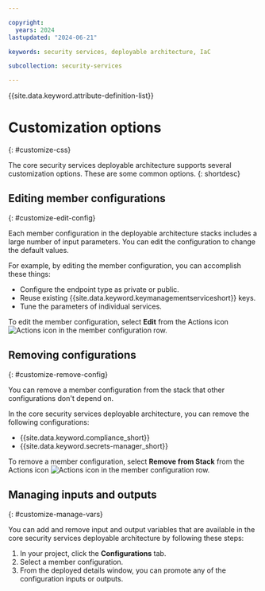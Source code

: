 ```yaml
---

copyright:
  years: 2024
lastupdated: "2024-06-21"

keywords: security services, deployable architecture, IaC

subcollection: security-services

---
```


{{site.data.keyword.attribute-definition-list}}

# Customization options
{: #customize-css}

The core security services deployable architecture supports several customization options. These are some common options.
{: shortdesc}

## Editing member configurations
{: #customize-edit-config}

Each member configuration in the deployable architecture stacks includes a large number of input parameters. You can edit the configuration to change the default values.

For example, by editing the member configuration, you can accomplish these things:

- Configure the endpoint type as private or public.
- Reuse existing {{site.data.keyword.keymanagementserviceshort}} keys.
- Tune the parameters of individual services.

To edit the member configuration, select **Edit** from the Actions icon ![Actions icon](../icons/action-menu-icon.svg "Actions") in the member configuration row.

## Removing configurations
{: #customize-remove-config}

You can remove a member configuration from the stack that other configurations don't depend on.

In the core security services deployable architecture, you can remove the following configurations:

- {{site.data.keyword.compliance_short}}
- {{site.data.keyword.secrets-manager_short}}

To remove a member configuration, select **Remove from Stack** from the Actions icon ![Actions icon](../icons/action-menu-icon.svg "Actions") in the member configuration row.

## Managing inputs and outputs
{: #customize-manage-vars}

You can add and remove input and output variables that are available in the core security services deployable architecture by following these steps:

1.  In your project, click the **Configurations** tab.
1.  Select a member configuration.
1.  From the deployed details window, you can promote any of the configuration inputs or outputs.
